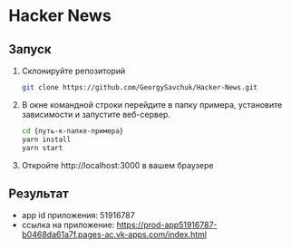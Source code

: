 # Hacker News

## Запуск
1. Склонируйте репозиторий
   ```bash
   git clone https://github.com/GeorgySavchuk/Hacker-News.git
   ```
2. В окне командной строки перейдите в папку примера, установите зависимости и запустите веб-сервер.
   ```bash
   cd {путь-к-папке-примера}
   yarn install
   yarn start
   ```
3. Откройте http://localhost:3000 в вашем браузере


## Результат
- app id приложения: 51916787
- ссылка на приложение: https://prod-app51916787-b0468da61a7f.pages-ac.vk-apps.com/index.html

